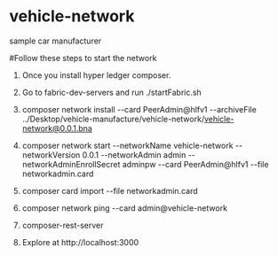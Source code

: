# vehicle-network

sample car manufacturer

#Follow these steps to start the network 

1. Once you install hyper ledger composer.

2. Go to fabric-dev-servers and run ./startFabric.sh

3. composer network install --card PeerAdmin@hlfv1 --archiveFile ../Desktop/vehicle-manufacture/vehicle-network/vehicle-network@0.0.1.bna 

4. composer network start --networkName vehicle-network --networkVersion 0.0.1 --networkAdmin admin --networkAdminEnrollSecret adminpw --card PeerAdmin@hlfv1 --file networkadmin.card

5. composer card import --file networkadmin.card

6. composer network ping --card admin@vehicle-network

7. composer-rest-server

8. Explore at http://localhost:3000
